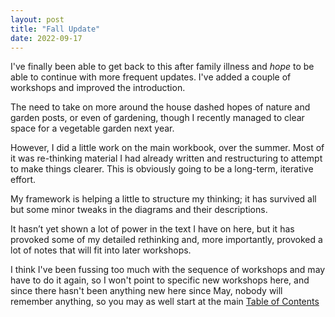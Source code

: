 ```yaml
---
layout: post
title: "Fall Update"
date: 2022-09-17
---
```


I've finally been able to get back to this after family illness and *hope* to be able to continue with more frequent updates. I've added a couple of workshops and improved the introduction.

The need to take on more around the house dashed hopes of nature and garden posts, or even of gardening, though I recently managed to clear space for a vegetable garden next year.

However, I did a little work on the main workbook, over the summer. Most of it was re-thinking material I had already written and restructuring to attempt to make things clearer. This is obviously going to be a long-term, iterative effort.

My framework is helping a little to structure my thinking; it has survived all but some minor tweaks in the diagrams and their descriptions.

It hasn’t yet shown a lot of power in the text I have on here, but it has provoked some of my detailed rethinking and, more importantly, provoked a lot of notes that will fit into later workshops.

I think I've been fussing too much with the sequence of workshops and may have to do it again, so I won't point to specific new workshops here, and since there hasn't been anything new here since May, nobody will remember anything, so you may as well start at the main [Table of Contents](/workbook/index)
